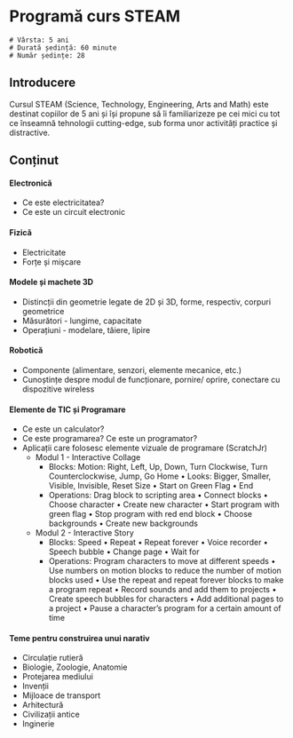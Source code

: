 # Programă curs STEAM

    # Vârsta: 5 ani
    # Durată ședință: 60 minute
    # Număr ședințe: 28

## Introducere

Cursul STEAM (Science, Technology, Engineering, Arts and Math) este destinat copiilor de 5 ani și își propune să îi familiarizeze pe cei mici cu tot ce înseamnă tehnologii cutting-edge, sub forma unor activități practice și distractive.

## Conținut

#### Electronică
- Ce este electricitatea?
- Ce este un circuit electronic

#### Fizică
- Electricitate
- Forțe și mișcare

#### Modele și machete 3D
- Distincții din geometrie legate de 2D și 3D, forme, respectiv, corpuri geometrice
- Măsurători - lungime, capacitate
- Operațiuni - modelare, tăiere, lipire

#### Robotică
- Componente (alimentare, senzori, elemente mecanice, etc.)
- Cunoștințe despre modul de funcționare, pornire/ oprire, conectare cu dispozitive wireless

#### Elemente de TIC și Programare
- Ce este un calculator?
- Ce este programarea? Ce este un programator?
- Aplicații care folosesc elemente vizuale de programare (ScratchJr)
  - Modul 1 - Interactive Collage
    - Blocks: Motion: Right, Left, Up, Down, Turn Clockwise, Turn Counterclockwise, Jump, Go Home • Looks: Bigger, Smaller, Visible, Invisible, Reset Size • Start on Green Flag • End
    - Operations: Drag block to scripting area • Connect blocks • Choose character • Create new character • Start program with green flag • Stop program with red end block • Choose backgrounds • Create new backgrounds
  - Modul 2  - Interactive Story
    - Blocks: Speed • Repeat • Repeat forever • Voice recorder • Speech bubble • Change page • Wait for
    - Operations: Program characters to move at different speeds • Use numbers on motion blocks to reduce the number of motion blocks used • Use the repeat and repeat forever blocks to make a program repeat • Record sounds and add them to projects • Create speech bubbles for characters • Add additional pages to a project • Pause a character’s program for a certain amount of time

#### Teme pentru construirea unui narativ
- Circulație rutieră
- Biologie, Zoologie, Anatomie
- Protejarea mediului
- Invenții
- Mijloace de transport
- Arhitectură
- Civilizații antice
- Inginerie
